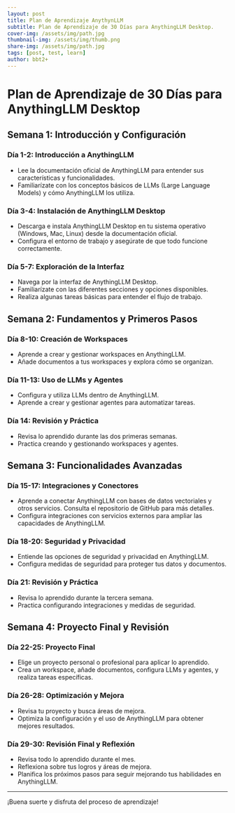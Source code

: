 ```yaml
---
layout: post
title: Plan de Aprendizaje AnythynLLM 
subtitle: Plan de Aprendizaje de 30 Días para AnythingLLM Desktop.
cover-img: /assets/img/path.jpg
thumbnail-img: /assets/img/thumb.png
share-img: /assets/img/path.jpg
tags: [post, test, learn]
author: bbt2+
---
```


# Plan de Aprendizaje de 30 Días para AnythingLLM Desktop

## Semana 1: Introducción y Configuración

### Día 1-2: Introducción a AnythingLLM
- Lee la documentación oficial de AnythingLLM para entender sus características y funcionalidades.
- Familiarízate con los conceptos básicos de LLMs (Large Language Models) y cómo AnythingLLM los utiliza.

### Día 3-4: Instalación de AnythingLLM Desktop
- Descarga e instala AnythingLLM Desktop en tu sistema operativo (Windows, Mac, Linux) desde la documentación oficial.
- Configura el entorno de trabajo y asegúrate de que todo funcione correctamente.

### Día 5-7: Exploración de la Interfaz
- Navega por la interfaz de AnythingLLM Desktop.
- Familiarízate con las diferentes secciones y opciones disponibles.
- Realiza algunas tareas básicas para entender el flujo de trabajo.

## Semana 2: Fundamentos y Primeros Pasos

### Día 8-10: Creación de Workspaces
- Aprende a crear y gestionar workspaces en AnythingLLM.
- Añade documentos a tus workspaces y explora cómo se organizan.

### Día 11-13: Uso de LLMs y Agentes
- Configura y utiliza LLMs dentro de AnythingLLM.
- Aprende a crear y gestionar agentes para automatizar tareas.

### Día 14: Revisión y Práctica
- Revisa lo aprendido durante las dos primeras semanas.
- Practica creando y gestionando workspaces y agentes.

## Semana 3: Funcionalidades Avanzadas

### Día 15-17: Integraciones y Conectores
- Aprende a conectar AnythingLLM con bases de datos vectoriales y otros servicios. Consulta el repositorio de GitHub para más detalles.
- Configura integraciones con servicios externos para ampliar las capacidades de AnythingLLM.

### Día 18-20: Seguridad y Privacidad
- Entiende las opciones de seguridad y privacidad en AnythingLLM.
- Configura medidas de seguridad para proteger tus datos y documentos.

### Día 21: Revisión y Práctica
- Revisa lo aprendido durante la tercera semana.
- Practica configurando integraciones y medidas de seguridad.

## Semana 4: Proyecto Final y Revisión

### Día 22-25: Proyecto Final
- Elige un proyecto personal o profesional para aplicar lo aprendido.
- Crea un workspace, añade documentos, configura LLMs y agentes, y realiza tareas específicas.

### Día 26-28: Optimización y Mejora
- Revisa tu proyecto y busca áreas de mejora.
- Optimiza la configuración y el uso de AnythingLLM para obtener mejores resultados.

### Día 29-30: Revisión Final y Reflexión
- Revisa todo lo aprendido durante el mes.
- Reflexiona sobre tus logros y áreas de mejora.
- Planifica los próximos pasos para seguir mejorando tus habilidades en AnythingLLM.

---

¡Buena suerte y disfruta del proceso de aprendizaje!
